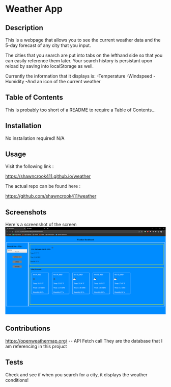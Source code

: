 # Weather App


## Description
This is a webpage that allows you to see the current weather data and the 5-day forecast of any city that you input. 

The cities that you search are put into tabs on the lefthand side so that you can easily reference them later. Your search history is persistant upon reload by saving into localStorage as well.

Currently the information that it displays is:
-Temperature
-Windspeed
-Humidity
-And an icon of the current weather

## Table of Contents
This is probably too short of a README to require a Table of Contents...

## Installation
No installation required! N/A

## Usage
Visit the following link :

https://shawncrook411.github.io/weather

The actual repo can be found here :

https://github.com/shawncrook411/weather

## Screenshots
Here's a screenshot of the screen
![Alt text](<Document - Google Chrome 10_8_2023 2_37_45 AM.png>)

## Contributions
https://openweathermap.org/ -- API Fetch call
They are the database that I am referencing in this projuct

## Tests
Check and see if when you search for a city, it displays the weather conditions!